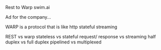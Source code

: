 Rest to Warp  swim.ai

Ad for the company...

WARP is a protocol that is like http stateful streaming

REST vs warp
stateless vs stateful
request/ response vs streaming
half duplex vs full duplex
pipelined vs multiplexed
